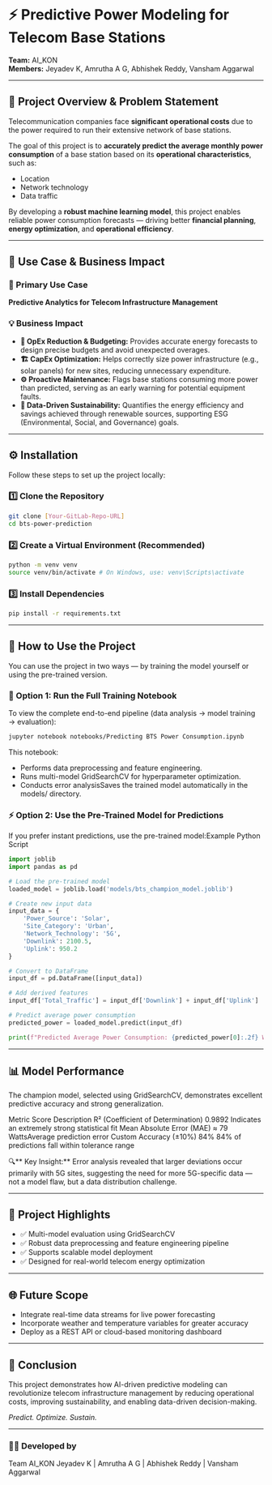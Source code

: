 # ⚡ Predictive Power Modeling for Telecom Base Stations

**Team:** AI_KON  
**Members:** Jeyadev K, Amrutha A G, Abhishek Reddy, Vansham Aggarwal  

***

## 📘 Project Overview & Problem Statement

Telecommunication companies face **significant operational costs** due to the power required to run their extensive network of base stations.

The goal of this project is to **accurately predict the average monthly power consumption** of a base station based on its **operational characteristics**, such as:
- Location
- Network technology
- Data traffic

By developing a **robust machine learning model**, this project enables reliable power consumption forecasts — driving better **financial planning**, **energy optimization**, and **operational efficiency**.

***

## 💼 Use Case & Business Impact

### 🎯 Primary Use Case
**Predictive Analytics for Telecom Infrastructure Management**

### 💡 Business Impact
- **🔋 OpEx Reduction & Budgeting:** Provides accurate energy forecasts to design precise budgets and avoid unexpected overages.
- **🏗️ CapEx Optimization:** Helps correctly size power infrastructure (e.g., solar panels) for new sites, reducing unnecessary expenditure.
- **⚙️ Proactive Maintenance:** Flags base stations consuming more power than predicted, serving as an early warning for potential equipment faults.
- **🌱 Data-Driven Sustainability:** Quantifies the energy efficiency and savings achieved through renewable sources, supporting ESG (Environmental, Social, and Governance) goals.

***

## ⚙️ Installation

Follow these steps to set up the project locally:

### 1️⃣ Clone the Repository
```bash
git clone [Your-GitLab-Repo-URL]
cd bts-power-prediction
```

### 2️⃣ Create a Virtual Environment (Recommended)
```bash
python -m venv venv
source venv/bin/activate # On Windows, use: venv\Scripts\activate
```

### 3️⃣ Install Dependencies
```bash
pip install -r requirements.txt
```

***

## 🚀 How to Use the Project

You can use the project in two ways — by training the model yourself or using the pre-trained version.
### 🧠 Option 1: Run the Full Training Notebook
To view the complete end-to-end pipeline (data analysis → model training → evaluation):
```bash
jupyter notebook notebooks/Predicting BTS Power Consumption.ipynb
```
This notebook:
- Performs data preprocessing and feature engineering.
- Runs multi-model GridSearchCV for hyperparameter optimization.
- Conducts error analysisSaves the trained model automatically in the models/ directory.

### ⚡ Option 2: Use the Pre-Trained Model for Predictions
If you prefer instant predictions, use the pre-trained model:Example Python Script

```python
import joblib
import pandas as pd

# Load the pre-trained model
loaded_model = joblib.load('models/bts_champion_model.joblib')

# Create new input data
input_data = {
    'Power_Source': 'Solar',
    'Site_Category': 'Urban',
    'Network_Technology': '5G',
    'Downlink': 2100.5,
    'Uplink': 950.2
}

# Convert to DataFrame
input_df = pd.DataFrame([input_data])

# Add derived features
input_df['Total_Traffic'] = input_df['Downlink'] + input_df['Uplink']

# Predict average power consumption
predicted_power = loaded_model.predict(input_df)

print(f"Predicted Average Power Consumption: {predicted_power[0]:.2f} Watts")

```

***

## 📊 Model Performance
The champion model, selected using GridSearchCV, demonstrates excellent predictive accuracy and strong generalization.

Metric                               Score                     Description
R² (Coefficient of Determination)    0.9892                  Indicates an extremely strong statistical fit
Mean Absolute Error (MAE)            ≈ 79                    WattsAverage prediction error
Custom Accuracy (±10%)               84%                     84% of predictions fall within tolerance range

🔍** Key Insight:** Error analysis revealed that larger deviations occur primarily with 5G sites, suggesting the need for more 5G-specific data — not a model flaw, but a data distribution challenge.
***

## 🧩 Project Highlights
- ✅ Multi-model evaluation using GridSearchCV
- ✅ Robust data preprocessing and feature engineering pipeline
- ✅ Supports scalable model deployment
- ✅ Designed for real-world telecom energy optimization

***
## 🌐 Future Scope
- Integrate real-time data streams for live power forecasting
- Incorporate weather and temperature variables for greater accuracy
- Deploy as a REST API or cloud-based monitoring dashboard
***

## 🏁 Conclusion

This project demonstrates how AI-driven predictive modeling can revolutionize telecom infrastructure management by reducing operational costs, improving sustainability, and enabling data-driven decision-making.

_Predict. Optimize. Sustain._

***
### 👨‍💻 Developed by 
Team AI_KON
Jeyadev K | Amrutha A G | Abhishek Reddy | Vansham Aggarwal
